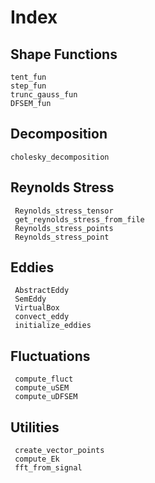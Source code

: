 # Index


## Shape Functions
```@docs
tent_fun
step_fun
trunc_gauss_fun
DFSEM_fun
```

## Decomposition
```@docs
cholesky_decomposition
```


## Reynolds Stress
```@docs
 Reynolds_stress_tensor
 get_reynolds_stress_from_file
 Reynolds_stress_points
 Reynolds_stress_point
```



## Eddies
```@docs
 AbstractEddy
 SemEddy
 VirtualBox
 convect_eddy
 initialize_eddies
```

## Fluctuations
```@docs
 compute_fluct
 compute_uSEM
 compute_uDFSEM
```

## Utilities
```@docs
 create_vector_points
 compute_Ek
 fft_from_signal
```


